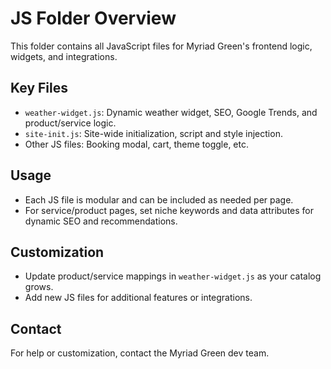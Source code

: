 # JS Folder Overview

This folder contains all JavaScript files for Myriad Green's frontend logic, widgets, and integrations.

## Key Files
- `weather-widget.js`: Dynamic weather widget, SEO, Google Trends, and product/service logic.
- `site-init.js`: Site-wide initialization, script and style injection.
- Other JS files: Booking modal, cart, theme toggle, etc.

## Usage
- Each JS file is modular and can be included as needed per page.
- For service/product pages, set niche keywords and data attributes for dynamic SEO and recommendations.

## Customization
- Update product/service mappings in `weather-widget.js` as your catalog grows.
- Add new JS files for additional features or integrations.

## Contact
For help or customization, contact the Myriad Green dev team.
